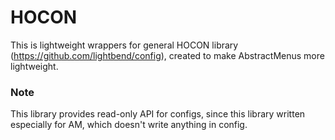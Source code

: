 # HOCON

This is lightweight wrappers for general HOCON library (https://github.com/lightbend/config), 
created to make AbstractMenus more lightweight.

### Note
This library provides read-only API for configs, 
since this library written especially for AM, 
which doesn't write anything in config.